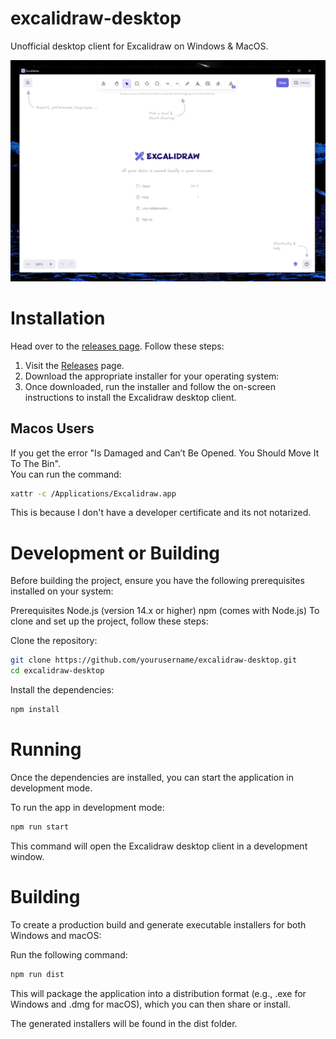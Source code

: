 # excalidraw-desktop
Unofficial desktop client for Excalidraw on Windows &amp; MacOS.

![windows client](./resources/windows.png)

# Installation
Head over to the [releases page](https://github.com/pgkt04/excalidraw-desktop/releases/). Follow these steps:
1. Visit the [Releases](https://github.com/pgkt04/excalidraw-desktop/releases/) page.
2. Download the appropriate installer for your operating system:
3. Once downloaded, run the installer and follow the on-screen instructions to install the Excalidraw desktop client.

## Macos Users
If you get the error "Is Damaged and Can’t Be Opened. You Should Move It To The Bin".  
You can run the command:
```bash
xattr -c /Applications/Excalidraw.app
```
This is because I don't have a developer certificate and its not notarized.

# Development or Building
Before building the project, ensure you have the following prerequisites installed on your system:

Prerequisites
Node.js (version 14.x or higher)
npm (comes with Node.js)
To clone and set up the project, follow these steps:

Clone the repository:

```bash
git clone https://github.com/yourusername/excalidraw-desktop.git
cd excalidraw-desktop
```
Install the dependencies:

```bash
npm install
```

# Running
Once the dependencies are installed, you can start the application in development mode.

To run the app in development mode:

```bash
npm run start
```
This command will open the Excalidraw desktop client in a development window.

# Building
To create a production build and generate executable installers for both Windows and macOS:

Run the following command:

```bash
npm run dist
```
This will package the application into a distribution format (e.g., .exe for Windows and .dmg for macOS), which you can then share or install.

The generated installers will be found in the dist folder.

 

